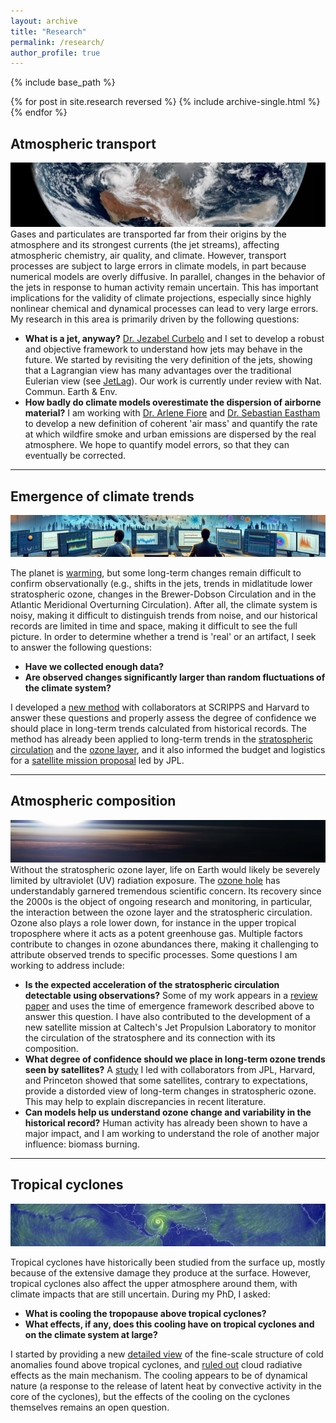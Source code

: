 ```yaml
---
layout: archive
title: "Research"
permalink: /research/
author_profile: true
---
```


{% include base_path %}

{% for post in site.research reversed %}
  {% include archive-single.html %}
{% endfor %}

## Atmospheric transport
![ ](../images/transport.png)
Gases and particulates are transported far from their origins by the atmosphere and its strongest currents (the jet streams), affecting atmospheric chemistry, air quality, and climate. However, transport processes are subject to large errors in climate models, in part because numerical models are overly diffusive. In parallel, changes in the behavior of the jets in response to human activity remain uncertain. This has important implications for the validity of climate projections, especially since highly nonlinear chemical and dynamical processes can lead to very large errors. My research in this area is primarily driven by the following questions:

* **What is a jet, anyway?** [Dr. Jezabel Curbelo](https://web.mat.upc.edu/jezabel.curbelo/) and I set to develop a robust and objective framework to understand how jets may behave in the future. We started by revisiting the very definition of the jets, showing that a Lagrangian view has many advantages over the traditional Eulerian view (see [JetLag](https://lrivoire.github.io/JetLag)). Our work is currently under review with Nat. Commun. Earth & Env.
* **How badly do climate models overestimate the dispersion of airborne material?** I am working with [Dr. Arlene Fiore](https://www.teampaccc.mit.edu/) and [Dr. Sebastian Eastham](https://www.imperial.ac.uk/people/s.eastham) to develop a new definition of coherent 'air mass' and quantify the rate at which wildfire smoke and urban emissions are dispersed by the real atmosphere. We hope to quantify model errors, so that they can eventually be corrected.<!-- My research in this area focuses on the transport of ozone between two atmospheric reservoirs with drastically different properties: the troposphere (humid and poor in ozone) and the stratosphere (very dry and rich in ozone). Sometimes, air parcels that originate in the stratosphere travel downward through the tropopause and into the troposphere, sometimes all the way down to the surface, bringing large amounts of ozone to areas that normally exhibit low concentrations of it. This process is called "tropopause folding" or "stratospheric intrusions" and can trigger air quality issues that affect human and ecosystem health, and agricultural yields. To date, we are unsure how the downward transport of ozone associated with stratospheric intrusions may change in the future. Changes in the transport may be dominated by a) changes in the composition of the lower stratosphere, or b) changes in the frequency of stratospheric intrusions. The main challenge in addressing this issue comes from limited satellite coverage and resolution. I am currently collaborating with Universitat Politècnica de Catalunya to develop JetLag, a new jet tracking algorithm that will be the first stepping stone toward taking a new look at this issue. JetLag uses Lagrangian descriptors of the general circulation to produce improved jet coordinate products that are useful in locating stratospheric intrusions. We're also using machine learning to make use of widely available total column ozone retrievals and establish an observational baseline for the ozone transport associated with stratospheric intrusions. Initial results were presented at the [2022 EGU General Assembly](https://meetingorganizer.copernicus.org/EGU22/EGU22-8959.html), and at the [SPARC General Assembly](https://lrivoire.github.io/talks/2022-10-24-talk). Sign up for the JetLag mailing list [here](https://lrivoire.github.io/JetLag).-->

---

## Emergence of climate trends
![ ](../images/toe.png)

The planet is [warming](https://www.climate.gov/news-features/understanding-climate/climate-change-global-temperature), but some long-term changes remain difficult to confirm observationally (e.g., shifts in the jets, trends in midlatitude lower stratospheric ozone, changes in the Brewer-Dobson Circulation and in the Atlantic Meridional Overturning Circulation). After all, the climate system is noisy, making it difficult to distinguish trends from noise, and our historical records are limited in time and space, making it difficult to see the full picture. In order to determine whether a trend is 'real' or an artifact, I seek to answer the following questions:

* **Have we collected enough data?**
* **Are observed changes significantly larger than random fluctuations of the climate system?**

I developed a [new method](https://agupubs.onlinelibrary.wiley.com/doi/full/10.1029/2024GL109638) with collaborators at SCRIPPS and Harvard to answer these questions and properly assess the degree of confidence we should place in long-term trends calculated from historical records. The method has already been applied to long-term trends in the [stratospheric circulation](https://doi.org/10.1029/2023RG000832) and the [ozone layer](https://doi.org/10.5194/acp-25-2269-2025), and it also informed the budget and logistics for a [satellite mission proposal](https://ui.adsabs.harvard.edu/abs/2023AGUFM.A34G..08N/abstract) led by JPL.

---

## Atmospheric composition
![ ](../images/stratosphere.png)
Without the stratospheric ozone layer, life on Earth would likely be severely limited by ultraviolet (UV) radiation exposure. The [ozone hole](https://ozonewatch.gsfc.nasa.gov/facts/hole_SH.html) has understandably garnered tremendous scientific concern. Its recovery since the 2000s is the object of ongoing research and monitoring, in particular, the interaction between the ozone layer and the stratospheric circulation. Ozone also plays a role lower down, for instance in the upper tropical troposphere where it acts as a potent greenhouse gas. Multiple factors contribute to changes in ozone abundances there, making it challenging to attribute observed trends to specific processes. Some questions I am working to address include:

* **Is the expected acceleration of the stratospheric circulation detectable using observations?** Some of my work appears in a [review paper](https://doi.org/10.1029/2023RG000832) and uses the time of emergence framework described above to answer this question. I have also contributed to the development of a new satellite mission at Caltech's Jet Propulsion Laboratory to monitor the circulation of the stratosphere and its connection with its composition.
* **What degree of confidence should we place in long-term ozone trends seen by satellites?** A [study](https://doi.org/10.5194/acp-25-2269-2025) I led with collaborators from JPL, Harvard, and Princeton showed that some satellites, contrary to expectations, provide a distorded view of long-term changes in stratospheric ozone. This may help to explain discrepancies in recent literature.
* **Can models help us understand ozone change and variability in the historical record?** Human activity has already been shown to have a major impact, and I am working to understand the role of another major influence: biomass burning. 
<!--Starting in the 1930s, emissions of synthetic compounds such as chlorofluorocarbons (CFCs) have depleted ozone concentrations in the stratosphere, which led to the appearance of the so-called *ozone hole*. The 1987 Montreal Protocol banned the production of CFCs, and their stratospheric concentrations have ever since been decreasing. Over time, this decrease is expected allow stratospheric ozone concentrations to return to their previous levels. However, whether ozone concentrations have already started to recover or not remains a somewhat open question; while the size of the ozone hole has generally decreased since ~2000, large recent variability prevents scienstists from reaching conclusions with a large degree of statistical confidence. At the center of this problem lies the difficult task of establishing a framework to disentangle possible trends in ozone from a multitude of long-term oscillations in the climate system and their complex interactions with changes in the circulation and in the chemical composition of the stratosphere. In addition to this challenge, one must account for the limitations of current observing systems when analyzing long-term trends. I am working with collaborators at Caltech's Jet Propulsion Laboratory and at Princeton's Geophysical Fluid Dynamics Laboratory to provide answers to the question of the statistical significance of the expected ozone recovery. [Initial results](https://ams.confex.com/ams/102ANNUAL/meetingapp.cgi/Paper/398300) were presented at the 21st Conference on Middle Atmosphere of the American Meteorological Society.-->

---

## Tropical cyclones
![ ](../images/TC.png)
<!-- Floods, droughts, heatwaves, cold spells, and tropical cyclones have one thing in common: they are relatively rare. As a result, assessing how well our climate models capture these events or the conditions under which they arise is difficult. During my time as a Ph.D. student, I became increasingly interested in tropical cyclones and what may happen to them in the future; as the planet warms on average, regional changes also occur.-->
Tropical cyclones have historically been studied from the surface up, mostly because of the extensive damage they produce at the surface. However, tropical cyclones also affect the upper atmosphere around them, with climate impacts that are still uncertain. During my PhD, I asked:

* **What is cooling the tropopause above tropical cyclones?**
* **What effects, if any, does this cooling have on tropical cyclones and on the climate system at large?**

I started by providing a new [detailed view](https://lrivoire.github.io/publication/2016-09-24-evolution) of the fine-scale structure of cold anomalies found above tropical cyclones, and [ruled out](https://lrivoire.github.io/publication/2020-06-18-quantifying) cloud radiative effects as the main mechanism. The cooling appears to be of dynamical nature (a response to the release of latent heat by convective activity in the core of the cyclones), but the effects of the cooling on the cyclones themselves remains an open question.


<!-- In the context of climate change, the regions where tropical cyclones form, intensify, and eventually make landfall could change over time. A [project](https://ams.confex.com/ams/34HURR/meetingapp.cgi/Paper/386675) I started with collaborators from Purdue and NOAA looked at future scenarios to inform adaptation and mitigation planning. 
 on meso- to synoptic scales, change is expected in both the tropical cyclogenesis (where and when cyclones form) and in the so-called "steering flow" (where cyclones go). Climate simulations lend themselves well to analyzing changes in the steering flow--however, doing so has thus far involved combining complex vortex tracking algorithms, downscaling techniques, and compositing techniques. While these tools have been useful in making projections, their reliance on empirical, arbitrary, or even model-dependent parameters makes them subject to hidden sensitivities and limited reproducibility. In addition to these shortcomings, climate simulations are not designed to capture the processes at play in tropical cyclogenesis, making risk projections more uncertain. Thus, questions about future tropical cyclone risk remain undoubtedly open, calling for an approach focused on isolating the mechanisms that explain the projected changes. Answers to these questions will inform where and when tropical cyclone risk may reach new areas, a problem of particular importance to low-lying nations and to coastal populations. I am currently working with collaborators at Purdue and NOAA, using a combination of synthetic tropical cyclone trajectories, climate simulations, the historical record of tropical cyclone tracks, and a novel application of multivariate analysis. [Initial results](https://ams.confex.com/ams/34HURR/meetingapp.cgi/Paper/386675) were presented at the AMS 34th Conference on Hurricanes and Tropical Meteorology (May 2021). We are also using so-called geo-engineering scenarios from the [GeoMIP archive](http://climate.envsci.rutgers.edu/geomip/) as a way to quantify the uncertainties and risks associated with the unintended consequences of solar radiation management techniques. -->

 <!-- ## Tropical cyclone structure and dynamics
![1](../images/TC2.png)
 <!-- impacts unfold at the surface, and in part because of the historical scarcity of upper-air observations above open waters.  With the advent of unmanned aircrafts and limb scanning spaceborne instruments, upper-air observations have become more readily available; for example, GPS radio occultation technology now allows the retrieval of the temperature structure in the upper troposphere and lower stratosphere (UTLS) globally, with ~100 m vertical resolution, ~0.1 K accuracy, and in all weather conditions. These data reveal the presence of a ubiquitous, synoptic-scale layer of [cold air near the tropopause above tropical cyclones](https://lrivoire.github.io/publication/2016-09-24-evolution) (and other convective systems), which I call tropopause layer cooling (TLC). The existence of this signal had been documented as early as the 1940s, but its detailed structure and evolution over the lifetime of tropical cyclones had remained unknown until recently. More importantly, the origins of TLC and its potential impacts on the development of the storm below still remain uncertain. Several mechanisms have been proposed to explain TLC, including diabatic cooling at the top of the cloud canopy, and adiabatic cooling due to ascent and divergence. We now know that [cloud radiative effects are unlikely to explain TLC](https://lrivoire.github.io/publication/2020-06-18-quantifying), and I am conducting ongoing research into the mechanisms that main explain ascent and divergence near the tropopause. As to the potential impacts of TLC on the storm below, they include increased potential intensity, turbulence in the outflow layer, heightened clouds, and possible effects on subsequent convection (after the storm has passed). A hierarchical approach with idealized simulations will be necessary to disentangle these effects. -->

